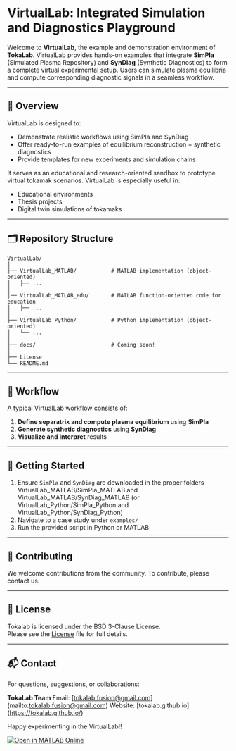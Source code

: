# VirtualLab: Integrated Simulation and Diagnostics Playground

Welcome to **VirtualLab**, the example and demonstration environment of **TokaLab**. VirtualLab provides hands-on examples that integrate **SimPla** (Simulated Plasma Repository) and **SynDiag** (Synthetic Diagnostics) to form a complete virtual experimental setup. Users can simulate plasma equilibria and compute corresponding diagnostic signals in a seamless workflow.

---

## 🔬 Overview

VirtualLab is designed to:

* Demonstrate realistic workflows using SimPla and SynDiag
* Offer ready-to-run examples of equilibrium reconstruction + synthetic diagnostics
* Provide templates for new experiments and simulation chains

It serves as an educational and research-oriented sandbox to prototype virtual tokamak scenarios.
VirtualLab is especially useful in:

* Educational environments
* Thesis projects
* Digital twin simulations of tokamaks

---

## 🗂 Repository Structure

```plaintext
VirtualLab/
│
├── VirtualLab_MATLAB/           # MATLAB implementation (object-oriented)
│   ├── ...            
│
│── VirtualLab_MATLAB_edu/       # MATLAB function-oriented code for education
│   ├── ...
│
├── VirtualLab_Python/           # Python implementation (object-oriented)
│   └── ...
│ 
├── docs/                        # Coming soon!
│ 
├── License
└── README.md             
```

---

## 🔄 Workflow

A typical VirtualLab workflow consists of:

1. **Define separatrix and compute plasma equilibrium** using **SimPla**
2. **Generate synthetic diagnostics** using **SynDiag**
3. **Visualize and interpret** results

---

## 🤖 Getting Started

1. Ensure `SimPla` and `SynDiag` are downloaded in the proper folders VirtualLab_MATLAB/SimPla_MATLAB and VirtualLab_MATLAB/SynDiag_MATLAB (or VirtualLab_Python/SimPla_Python and VirtualLab_Python/SynDiag_Python)
2. Navigate to a case study under `examples/`
3. Run the provided script in Python or MATLAB

---

## 🤝 Contributing

We welcome contributions from the community. To contribute, please contact us.

---

## 📄 License

Tokalab is licensed under the BSD 3-Clause License.  
Please see the [License](./License) file for full details.

---

## 📬 Contact

For questions, suggestions, or collaborations:

**TokaLab Team**
Email: \[tokalab.fusion@gmail.com](mailto:tokalab.fusion@gmail.com)
Website: \[tokalab.github.io](https://tokalab.github.io/)


Happy experimenting in the VirtualLab!!





[![Open in MATLAB Online](https://matlab.mathworks.com/open/github/v1/badge.svg)](https://matlab.mathworks.com/open/github/v1?repo=TokaLab/VirtualLab)
